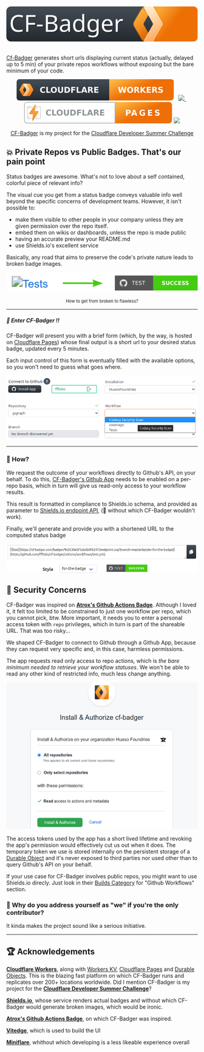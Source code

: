 
&nbsp; &nbsp;&nbsp; &nbsp;&nbsp; &nbsp;[![Logo](/logo.svg)](https://cf-badger.com/) &nbsp; &nbsp;&nbsp; &nbsp;&nbsp; &nbsp;

[Cf-Badger](https://cf-badger.com) generates short urls displaying current status (actually, delayed up to 5 min) of your private repos workflows without exposing but the bare minimum of your code.
 
<p align="center" style="text-align:center">
<a href="https://workers.cloudflare.com/">
<img src="docs/images/cf-workers-badge.svg"></a>
&nbsp; 
<a href="https://github.com/ffflabs/cf-badger/actions/workflows/tests.yml">
<img src="https://cf-badger.com/badger/9c6530e5f3abdb0f6247/endpoint.svg?branch=master&style=for-the-badge">
</a>&nbsp; 
<a href="https://pages.cloudflare.com/">
<img src="docs/images/cf-pages-badge.svg"></a>
<img src="https://img.shields.io/static/v1?label=Made%20With&message=TypeScript&color=f0f0f0&labelColor=3974c0&style=for-the-badge&logo=typescript&logoColor=white&messageColor=3974c0">

<div align="center" style="text-align:center"><a href="https://cf-badger.com">CF-Badger</a> is my project for the <a href="https://challenge.developers.cloudflare.com/">Cloudflare Developer Summer Challenge</a></div>

</p> 


## 💥 Private Repos vs Public Badges. That's our pain point

Status badges are awesome. What's not to love about a self contained, colorful piece of relevant info?

The visual cue you get from a status badge conveys valuable info well beyond the specific concerns of development teams. However, it isn't possible to:

  -  make them visible to other people in your company unless they are given permission over the repo itself.
  -  embed them on wikis or dashboards, unless the repo is made public 
  -  having an accurate preview your README.md
  -  use Shields.io's excellent service
  
Basically, any road that aims to preserve the code's private nature leads to broken badge images.

<p align="center" style="text-align:center">


<img src="docs/images/before_and_after200.svg">

<div align="center" style="font-size:0.8em;text-align:center">How to get from broken to flawless?</div>

</p>

------------

##### 🎉 Enter **CF-Badger** !!

CF-Badger will present you with a brief form (which, by the way, is hosted on [Cloudflare Pages](https://pages.cloudflare.com)) whose final output is a short url to your desired status badge, updated every 5 minutes. 

Each input control of this form is eventually filled with the available options, so you won't need to guess what goes where. 



<p align="center">


<img src="docs/images/sshot.png">

</p>

--------------

### 🎯 How?

We request the outcome of your workflows directly to Github's API, on your behalf. To do this, [CF-Badger's Github App](https://github.com/apps/cf-badger) needs to be enabled on a per-repo basis, which in turn will give us read-only access to your workflow results. 



This result is formatted in compliance to Shields.io schema, and provided as parameter to [Shields.io endpoint API](https://shields.io/endpoint), (🙌 without which CF-Badger wouldn't work). 

Finally, we'll generate and provide you with a shortened URL to the computed status badge

<p align="center">


<img src="docs/images/markdown.png">

</p>

## **🔐 Security Concerns**

CF-Badger was inspired on **[Atrox's Github Actions Badge](https://actions-badge.atrox.dev/)**. Although I loved it, it felt too limited to be constrained to just one workflow per repo, which you cannot pick, btw. More important, it needs you to enter a personal access token with `repo` privileges, which in turn is part of the shareable URL. That was too risky...

We shaped CF-Badger to connect to Github through a Github App, because they can request very specific and, in this case, harmless permissions. 

The app requests read only access to repo actions, which is *the bare minimum needed to retrieve your workflow statuses*. We won't be able to read any other kind of restricted info, much less change anything. 


<p align="center">


<img src="docs/images/permissions.png">

</p>

The access tokens used by the app has a short lived lifetime and revoking the app's permission would effectively cut us out when it does. The temporary token we use is stored internally on the persistent storage of a [Durable Object](https://blog.cloudflare.com/introducing-workers-durable-objects/) and it's never exposed to third parties nor used other than to query Github's API on your behalf. 



If your use case for CF-Badger involves public repos, you might want to use Shields.io direcly. Just look in their [Builds Category](https://shields.io/category/build) for "Github Workflows" section.


### 🤷 Why do you address yourself as "we" if you're the only contributor? 


It kinda makes the project sound like a serious initiative. 

--------------
## 🏆 Acknowledgements 

**[Cloudflare Workers](https://www.cloudflare.com/products/workers)**, along with [Workers KV](https://www.cloudflare.com/products/workers-kv/), [Cloudflare Pages](https://pages.cloudflare.com/) and [Durable Objects](https://blog.cloudflare.com/introducing-workers-durable-objects/). This is the blazing fast platform on which CF-Badger runs and replicates over 200+ locations worldwide. Did I mention CF-Badger is my project for the **[Cloudflare Developer Summer Challenge](https://challenge.developers.cloudflare.com/)**?

**[Shields.io](https://shields.io)**, whose service renders actual badges and without which CF-Badger would generate broken images, which would be ironic.

**[Atrox's Github Actions Badge](https://actions-badge.atrox.dev/)**, on which CF-Badger was inspired.

**[Vitedge](https://vitedge.js.org)**, which is used to build the UI 

**[Miniflare](https://miniflare.dev/)**, whithout which developing is a less likeable experience overall

